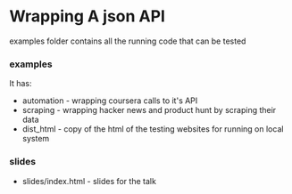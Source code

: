 Wrapping A json API 
===================

examples folder contains all the running code that can be tested

### examples 
It has:
* automation - wrapping coursera calls to it's API
* scraping - wrapping hacker news and product hunt by scraping their data
* dist_html - copy of the html of the testing websites for running on local system

### slides
* slides/index.html - slides for the talk
